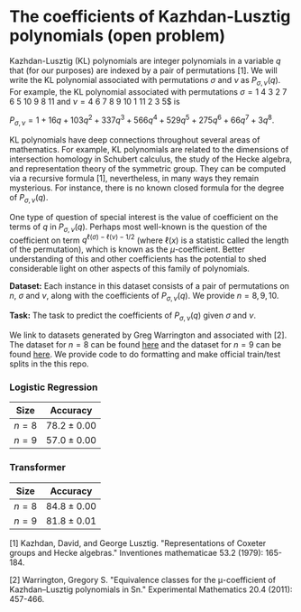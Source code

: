# The coefficients of Kazhdan-Lusztig polynomials (open problem)

Kazhdan-Lusztig (KL) polynomials are integer polynomials in a variable $q$ that (for our purposes) are indexed by a pair of permutations \[1\]. We will write the KL polynomial associated with permutations $\sigma$ and $\nu$ as $P_{\sigma,\nu}(q)$. For example, the KL polynomial associated with permutations $\sigma = 1$ $4$ $3$ $2$ $7$ $6$ $5$ $10$ $9$ $8$ $11$ and $\nu = 4$ $6$ $7$ $8$ $9$ $10$ $1$ $11$ $2$ $3$ 5$ is

$P_{\sigma,\nu} = 1 + 16q + 103q^2 + 337q^3 + 566q^4 + 529q^5 + 275q^6 + 66q^7 + 3q^8.$

KL polynomials have deep connections throughout several areas of mathematics. For example, KL polynomials are related to the dimensions of intersection homology in Schubert calculus, the study of the Hecke algebra, and representation theory of the symmetric group. They can be computed via a recursive formula \[1\], nevertheless, in many ways they remain mysterious. For instance, there is no known closed formula for the degree of $P_{\sigma,\nu}(q)$.

One type of question of special interest is the value of coefficient on the terms of $q$ in $P_{\sigma,\nu}(q)$. Perhaps most well-known is the question of the coefficient on term $q^{\ell(\sigma) - \ell(\nu)-1/2}$ (where $\ell(x)$ is a statistic called the length of the permutation), which is known as the $\mu$-coefficient. Better understanding of this and other coefficients has the potential to shed considerable light on other aspects of this family of polynomials. 

**Dataset:** Each instance in this dataset consists of a pair of permutations on $n$, $\sigma$ and $\nu$, along with the coefficients of $P_{\sigma,\nu}(q)$. We provide $n = 8,9,10$.

**Task:** The task to predict the coefficients of $P_{\sigma,\nu}(q)$ given $\sigma$ and $\nu$.

We link to datasets generated by Greg Warrington and associated with \[2\]. The dataset for $n = 8$ can be found [here](https://gswarrin.w3.uvm.edu/research/klc/eps-s8-klps) and the dataset for $n = 9$ can be found [here](https://gswarrin.w3.uvm.edu/research/klc/eps-s9-klps). We provide code to do formatting and make official train/test splits in the this repo.

### Logistic Regression

| Size | Accuracy | 
|----------|----------|
| $n= 8$ | $78.2 \pm 0.00%$ |
| $n= 9$  | $57.0 \pm 0.00%$ |

### Transformer

| Size | Accuracy | 
|----------|----------|
| $n= 8$ | $84.8 \pm 0.00%$ |
| $n= 9$  | $81.8 \pm 0.01%$ |

\[1\] Kazhdan, David, and George Lusztig. "Representations of Coxeter groups and Hecke algebras." Inventiones mathematicae 53.2 (1979): 165-184.

\[2\] Warrington, Gregory S. "Equivalence classes for the μ-coefficient of Kazhdan–Lusztig polynomials in Sn." Experimental Mathematics 20.4 (2011): 457-466.
